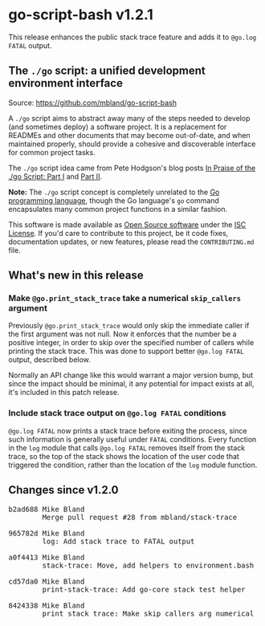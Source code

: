 # go-script-bash v1.2.1

This release enhances the public stack trace feature and adds it to `@go.log FATAL` output.

## The `./go` script: a unified development environment interface

Source: https://github.com/mbland/go-script-bash

A `./go` script aims to abstract away many of the steps needed to develop (and sometimes deploy) a software project. It is a replacement for READMEs and other documents that may become out-of-date, and when maintained properly, should provide a cohesive and discoverable interface for common project tasks.

The `./go` script idea came from Pete Hodgson's blog posts [In Praise of the ./go Script: Part I](https://www.thoughtworks.com/insights/blog/praise-go-script-part-i) and [Part II](https://www.thoughtworks.com/insights/blog/praise-go-script-part-ii).

**Note:** The `./go` script concept is completely unrelated to the [Go programming language](https://golang.org), though the Go language's `go` command encapsulates many common project functions in a similar fashion.

This software is made available as [Open Source software](https://opensource.org/osd-annotated) under the [ISC License](https://www.isc.org/downloads/software-support-policy/isc-license/). If you'd care to contribute to this project, be it code fixes, documentation updates, or new features, please read the `CONTRIBUTING.md` file.

## What's new in this release

### Make `@go.print_stack_trace` take a numerical `skip_callers` argument

Previously `@go.print_stack_trace` would only skip the immediate caller if the first argument was not null. Now it enforces that the number be a positive integer, in order to skip over the specified number of callers while printing the stack trace. This was done to support better `@go.log FATAL` output, described below.

Normally an API change like this would warrant a major version bump, but since the impact should be minimal, it any potential for impact exists at all, it's included in this patch release.

### Include stack trace output on `@go.log FATAL` conditions

`@go.log FATAL` now prints a stack trace before exiting the process, since such information is generally useful under `FATAL` conditions. Every function in the `log` module that calls `@go.log FATAL` removes itself from the stack trace, so the top of the stack shows the location of the user code that triggered the condition, rather than the location of the `log` module function. 

## Changes since v1.2.0

<pre>
b2ad688 Mike Bland <mbland@acm.org>
        Merge pull request #28 from mbland/stack-trace

965782d Mike Bland <mbland@acm.org>
        log: Add stack trace to FATAL output

a0f4413 Mike Bland <mbland@acm.org>
        stack-trace: Move, add helpers to environment.bash

cd57da0 Mike Bland <mbland@acm.org>
        print-stack-trace: Add go-core stack test helper

8424338 Mike Bland <mbland@acm.org>
        print_stack_trace: Make skip_callers arg numerical
</pre>
